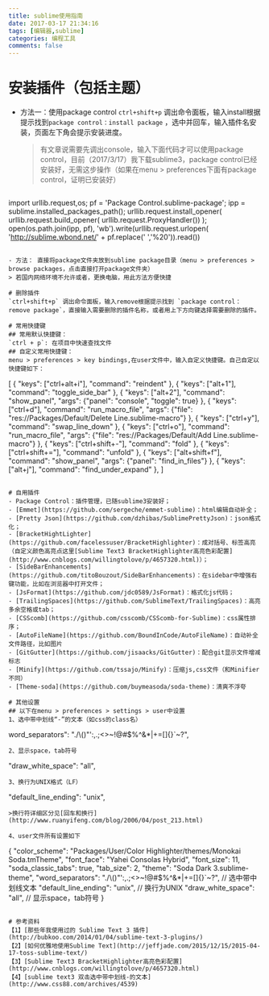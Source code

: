```yaml
---
title: sublime使用指南
date: 2017-03-17 21:34:16
tags: [编辑器,sublime]
categories: 编程工具
comments: false
---
```

# 安装插件（包括主题）   
- 方法一：使用package control
  `ctrl+shift+p` 调出命令面板，输入install根据提示找到`package control：install package` ，选中并回车，输入插件名安装，页面左下角会提示安装进度。

  > 有文章说需要先调出console，输入下面代码才可以使用package control，目前（2017/3/17）我下载sublime3，package control已经安装好，无需这步操作（如果在menu > preferences下面有package control，证明已安装好）   
  
  ```
import urllib.request,os; pf = 'Package Control.sublime-package'; ipp = sublime.installed_packages_path(); urllib.request.install_opener( urllib.request.build_opener( urllib.request.ProxyHandler()) ); open(os.path.join(ipp, pf), 'wb').write(urllib.request.urlopen( 'http://sublime.wbond.net/' + pf.replace(' ','%20')).read())
  ```

- 方法： 直接将package文件夹放到sublime package目录（menu > preferences > browse packages，点击直接打开package文件夹）
 > 若国内网络环境不允许或者，更换电脑，用此方法方便快捷

# 删除插件
`ctrl+shift+p` 调出命令面板，输入remove根据提示找到 `package control：remove package`，直接输入需要删除的插件名称，或者用上下方向键选择需要删除的插件。

# 常用快捷键
## 常用默认快捷键：   
`ctrl + p`: 在项目中快速查找文件   
## 自定义常用快捷键：   
menu > preferences > key bindings,在user文件中，输入自定义快捷键。自己自定以快捷键如下：   

```
[
	{ "keys": ["ctrl+alt+i"], "command": "reindent" },
	{ "keys": ["alt+1"], "command": "toggle_side_bar" },
	{ "keys": ["alt+2"], "command": "show_panel", "args": {"panel": "console", "toggle": true} },
	{ "keys": ["ctrl+d"], "command": "run_macro_file", "args": {"file": "res://Packages/Default/Delete Line.sublime-macro"} },
	{ "keys": ["ctrl+y"], "command": "swap_line_down" },
	{ "keys": ["ctrl+o"], "command": "run_macro_file", "args": {"file": "res://Packages/Default/Add Line.sublime-macro"} },
	{ "keys": ["ctrl+shift+-"], "command": "fold" },
	{ "keys": ["ctrl+shift+="], "command": "unfold" },
	{ "keys": ["alt+shift+f"], "command": "show_panel", "args": {"panel": "find_in_files"} },
	{ "keys": ["alt+j"], "command": "find_under_expand" },
]
```

# 自用插件
- Package Control：插件管理，已随sublime3安装好；
- [Emmet](https://github.com/sergeche/emmet-sublime)：html编辑自动补全；
- [Pretty Json](https://github.com/dzhibas/SublimePrettyJson)：json格式化；
- [BracketHightLighter](https://github.com/facelessuser/BracketHighlighter)：成对括号、标签高亮（自定义颜色高亮点这里[Sublime Text3 BracketHighlighter高亮色彩配置](http://www.cnblogs.com/willingtolove/p/4657320.html)）；
- [SideBarEnhancements](https://github.com/titoBouzout/SideBarEnhancements)：在sidebar中增强右键功能，比如在浏览器中打开文件；
- [JsFormat](https://github.com/jdc0589/JsFormat)：格式化js代码；
- [TrailingSpaces](https://github.com/SublimeText/TrailingSpaces)：高亮多余空格或tab；
- [CSScomb](https://github.com/csscomb/CSScomb-for-Sublime)：css属性排序；
- [AutoFileName](https://github.com/BoundInCode/AutoFileName)：自动补全文件路径，比如图片
- [GitGutter](https://github.com/jisaacks/GitGutter)：配合git显示文件增减标志
- [Minify](https://github.com/tssajo/Minify)：压缩js,css文件（和Minifier不同）
- [Theme-soda](https://github.com/buymeasoda/soda-theme)：清爽不浮夸

# 其他设置
## 以下在menu > preferences > settings > user中设置
1、选中带中划线“-”的文本（如css的class名）
```
word_separators": "./\\()\"':,.;<>~!@#$%^&*|+=[]{}`~?",
```
2、显示space，tab符号
```
"draw_white_space": "all",
```
3、换行为UNIX格式（LF）
```
"default_line_ending": "unix",
```
>换行符详细区分见[回车和换行](http://www.ruanyifeng.com/blog/2006/04/post_213.html)   

4、user文件所有设置如下   
```
{
    "color_scheme": "Packages/User/Color Highlighter/themes/Monokai Soda.tmTheme",
    "font_face": "Yahei Consolas Hybrid",
    "font_size": 11,
    "soda_classic_tabs": true,
    "tab_size": 2,
    "theme": "Soda Dark 3.sublime-theme",
    "word_separators": "./\\()\"':,.;<>~!@#$%^&*|+=[]{}`~?", // 选中带中划线文本
    "default_line_ending": "unix", // 换行为UNIX
    "draw_white_space": "all", // 显示space，tab符号
}
```

# 参考资料
【1】[那些年我使用过的 Sublime Text 3 插件](http://bubkoo.com/2014/01/04/sublime-text-3-plugins/)   
【2】[如何优雅地使用Sublime Text](http://jeffjade.com/2015/12/15/2015-04-17-toss-sublime-text/)   
【3】[Sublime Text3 BracketHighlighter高亮色彩配置](http://www.cnblogs.com/willingtolove/p/4657320.html)   
【4】[sublime text3 双击选中带中划线-的文本](http://www.css88.com/archives/4539)
